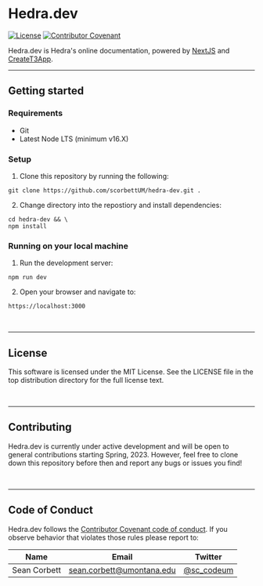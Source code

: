 # <b>Hedra.dev</b>

[![License](https://img.shields.io/github/license/scorbettUM/hedra-dev)](https://github.com/scorbettUM/hedra-dev/blob/main/LICENSE)
[![Contributor Covenant](https://img.shields.io/badge/Contributor%20Covenant-2.1-4baaaa.svg)](https://github.com/scorbettUM/hedra/blob/main/CODE_OF_CONDUCT.md)

Hedra.dev is Hedra's online documentation, powered by [NextJS](https://nextjs.org) and [CreateT3App](https://create.t3.gg/).

____

## <b>Getting started</b>

### <b>Requirements</b>

* Git
* Latest Node LTS (minimum v16.X)


### <b>Setup</b>

1. Clone this repository by running the following:
```
git clone https://github.com/scorbettUM/hedra-dev.git .
```

2. Change directory into the repostiory and install dependencies:
```
cd hedra-dev && \
npm install
```

### <b>Running on your local machine</b>
1. Run the development server:
```
npm run dev
```

2. Open your browser and navigate to:
```
https://localhost:3000
```

<br/>

__________

## <b>License</b>

This software is licensed under the MIT License. See the LICENSE file in the top distribution directory for the full license text.

<br/>

______________

## <b>Contributing</b>

Hedra.dev is currently under active development and will be open to general contributions starting Spring, 2023. However, feel
free to clone down this repository before then and report any bugs or issues you find!

<br/>

___________

## <b>Code of Conduct</b>

Hedra.dev follows the [Contributor Covenant code of conduct](https://www.contributor-covenant.org/version/2/1/code_of_conduct/code_of_conduct.md).
If you observe behavior that violates those rules please report to:

| Name            | Email                       | Twitter                                      |
|-------          |--------                     |----------                                    |
| Sean Corbett    | sean.corbett@umontana.edu   | [@sc_codeum](https://twitter.com/sc_codeUM/) |